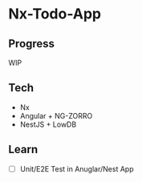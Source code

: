 # Nx-Todo-App

## Progress

WIP

## Tech

- Nx
- Angular + NG-ZORRO
- NestJS + LowDB

## Learn

- [ ] Unit/E2E Test in Anuglar/Nest App
